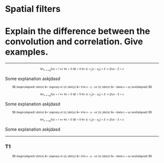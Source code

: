 # Spatial filters

# Explain the difference between the convolution and correlation. Give examples.

---

<span class="text-2xl">

$$
	\lim_{x \rightarrow x_0}{f(x)} = l \leftrightarrow
	\forall \varepsilon > 0\ \exists \delta > 0\ \forall x \in \mathcal{D_f} |x - x_0| < \delta \longrightarrow |f(x) - l| < \varepsilon
$$

</span>

Some explanation askjdasd

$$
\begin{aligned}
\dot{x} &= \sigma(y-x) \\\\
\dot{y} &= \rho x - y - xz \\\\
\dot{z} &= -\beta z + xy
\end{aligned}
$$

$$
	\lim_{x \rightarrow x_0}{f(x)} = l \leftrightarrow
	\forall \varepsilon > 0\ \exists \delta > 0\ \forall x \in \mathcal{D_f} |x - x_0| < \delta \longrightarrow |f(x) - l| < \varepsilon
$$

Some explanation askjdasd

$$
\begin{aligned}
\dot{x} &= \sigma(y-x) \\\\
\dot{y} &= \rho x - y - xz \\\\
\dot{z} &= -\beta z + xy
\end{aligned}
$$


$$
	\lim_{x \rightarrow x_0}{f(x)} = l \leftrightarrow
	\forall \varepsilon > 0\ \exists \delta > 0\ \forall x \in \mathcal{D_f} |x - x_0| < \delta \longrightarrow |f(x) - l| < \varepsilon
$$

Some explanation askjdasd

---

### T1

$$
\begin{aligned}
\dot{x} &= \sigma(y-x) \\\\
\dot{y} &= \rho x - y - xz \\\\
\dot{z} &= -\beta z + xy
\end{aligned}
$$




<style>
 .math {
    font-size: 60% !important;
}
</style>
